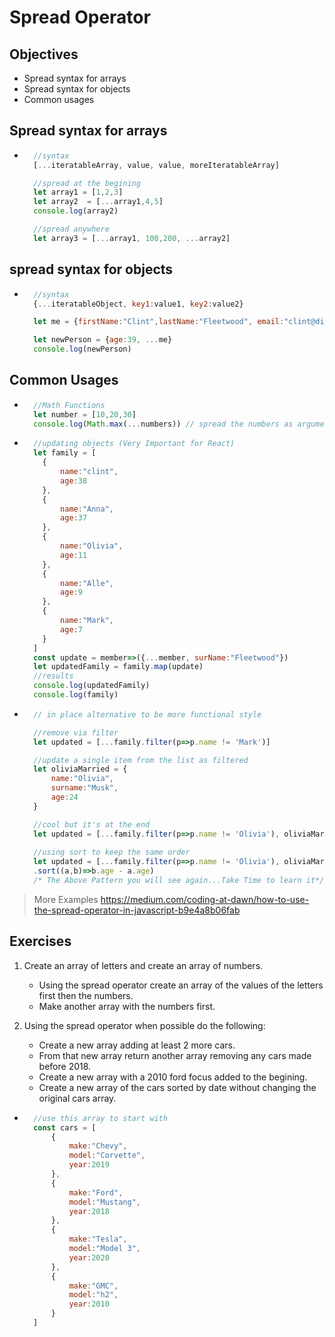 # Spread Operator

## Objectives
- Spread syntax for arrays
- Spread syntax for objects
- Common usages

## Spread syntax for arrays
- ```js
    //syntax
    [...iteratableArray, value, value, moreIteratableArray]

    //spread at the begining
    let array1 = [1,2,3]
    let array2  = [...array1,4,5]
    console.log(array2)

    //spread anywhere
    let array3 = [...array1, 100,200, ...array2]

## spread syntax for objects
- ```js
    //syntax
    {...iteratableObject, key1:value1, key2:value2}

    let me = {firstName:"Clint",lastName:"Fleetwood", email:"clint@digitalcrafts.com"}

    let newPerson = {age:39, ...me}
    console.log(newPerson)

## Common Usages
- ```js
    //Math Functions
    let number = [10,20,30]
    console.log(Math.max(...numbers)) // spread the numbers as arguments

- ```js
    //updating objects (Very Important for React)
    let family = [
      {
          name:"clint",
          age:38
      },
      {
          name:"Anna",
          age:37
      },
      {
          name:"Olivia",
          age:11
      },
      {
          name:"Alle",
          age:9
      },
      {
          name:"Mark",
          age:7
      }
    ]
    const update = member=>({...member, surName:"Fleetwood"})
    let updatedFamily = family.map(update)
    //results
    console.log(updatedFamily)
    console.log(family)

- ```js
    // in place alternative to be more functional style

    //remove via filter
    let updated = [...family.filter(p=>p.name != 'Mark')] 

    //update a single item from the list as filtered
    let oliviaMarried = {
        name:"Olivia",
        surname:"Musk",
        age:24
    }

    //cool but it's at the end
    let updated = [...family.filter(p=>p.name != 'Olivia'), oliviaMarried]
    
    //using sort to keep the same order
    let updated = [...family.filter(p=>p.name != 'Olivia'), oliviaMarried]
    .sort((a,b)=>b.age - a.age)
    /* The Above Pattern you will see again...Take Time to learn it*/

> More Examples https://medium.com/coding-at-dawn/how-to-use-the-spread-operator-in-javascript-b9e4a8b06fab

## Exercises
1. Create an array of letters and create an array of numbers.
    - Using the spread operator create an array of the values of the letters first then the numbers.
    - Make another array with the numbers first.

2. Using the spread operator when possible do the following:
    - Create a new array adding at least 2 more cars.
    - From that new array return another array removing any cars made before 2018.
    - Create a new array with a 2010 ford focus added to the begining.
    - Create a new array of the cars sorted by date without changing the original cars array.
- ```js
    //use this array to start with
    const cars = [
        {
            make:"Chevy",
            model:"Corvette",
            year:2019
        },
        {
            make:"Ford",
            model:"Mustang",
            year:2018
        },
        {
            make:"Tesla",
            model:"Model 3",
            year:2020
        },
        {
            make:"GMC",
            model:"h2",
            year:2010
        }
    ]

